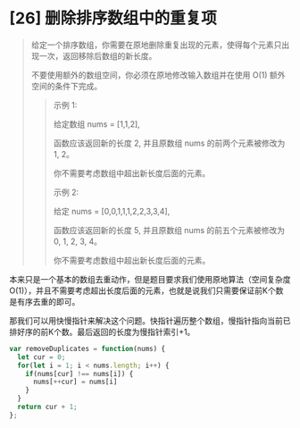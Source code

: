 # [26] 删除排序数组中的重复项

>给定一个排序数组，你需要在原地删除重复出现的元素，使得每个元素只出现一次，返回移除后数组的新长度。
>
>不要使用额外的数组空间，你必须在原地修改输入数组并在使用 O(1) 额外空间的条件下完成。
>
>>示例 1:
>>
>>给定数组 nums = [1,1,2],
>>
>>函数应该返回新的长度 2, 并且原数组 nums 的前两个元素被修改为 1, 2。
>>
>>你不需要考虑数组中超出新长度后面的元素。
>>
>>示例 2:
>>
>>给定 nums = [0,0,1,1,1,2,2,3,3,4],
>>
>>函数应该返回新的长度 5, 并且原数组 nums 的前五个元素被修改为 0, 1, 2, 3, 4。
>>
>>你不需要考虑数组中超出新长度后面的元素。

本来只是一个基本的数组去重动作，但是题目要求我们使用原地算法（空间复杂度O(1)），并且不需要考虑超出长度后面的元素，也就是说我们只需要保证前K个数是有序去重的即可。

那我们可以用快慢指针来解决这个问题。快指针遍历整个数组，慢指针指向当前已排好序的前K个数。最后返回的长度为慢指针索引+1。

```js
var removeDuplicates = function(nums) {
  let cur = 0;
  for(let i = 1; i < nums.length; i++) {
    if(nums[cur] !== nums[i]) {
      nums[++cur] = nums[i]
    }
  }
  return cur + 1;
};
```
